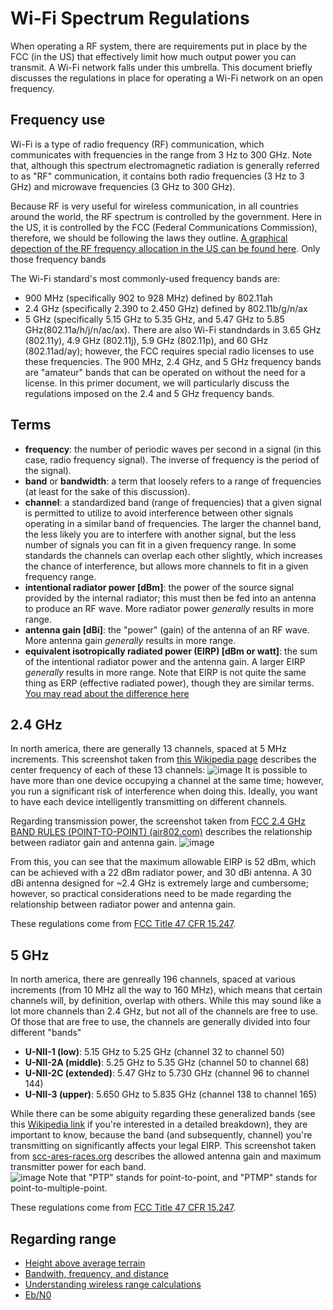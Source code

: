 # Wi-Fi Spectrum Regulations
When operating a RF system, there are requirements put in place by the FCC (in the US) that effectively limit how much output power you can transmit.  A Wi-Fi network falls under this umbrella.  This document briefly discusses the regulations in place for operating a Wi-Fi network on an open frequency.

## Frequency use
Wi-Fi is a type of radio frequency (RF) communication, which communicates with frequencies in the range from 3 Hz to 300 GHz.  Note that, although this spectrum electromagnetic radiation is generally referred to as "RF" communication, it contains both radio frequencies (3 Hz to 3 GHz) and microwave frequencies (3 GHz to 300 GHz).

Because RF is very useful for wireless communication, in all countries around the world, the RF spectrum is controlled by the government.  Here in the US, it is controlled by the FCC (Federal Communications Commission), therefore, we should be following the laws they outline.  [A graphical depection of the RF frequency allocation in the US can be found here](https://www.ntia.doc.gov/files/ntia/publications/2003-allochrt.pdf).  Only those frequency bands 

The Wi-Fi standard's most commonly-used frequency bands are:
 - 900 MHz (specifically 902 to 928 MHz) defined by 802.11ah
 - 2.4 GHz (specifically 2.390 to 2.450 GHz) defined by 802.11b/g/n/ax
 - 5 GHz (specifically 5.15 GHz to 5.35 GHz, and 5.47 GHz to 5.85 GHz(802.11a/h/j/n/ac/ax).
There are also Wi-Fi standndards in 3.65 GHz (802.11y), 4.9 GHz (802.11j), 5.9 GHz (802.11p), and 60 GHz (802.11ad/ay); however, the FCC requires special radio licenses to use these frequencies.  The 900 MHz, 2.4 GHz, and 5 GHz frequency bands are "amateur" bands that can be operated on without the need for a license.  In this primer document, we will particularly discuss the regulations imposed on the 2.4 and 5 GHz frequency bands.  

## Terms

 - **frequency**: the number of periodic waves per second in a signal (in this case, radio frequency signal).  The inverse of frequency is the period of the signal).
 - **band** or **bandwidth**: a term that loosely refers to a range of frequencies (at least for the sake of this discussion).
 - **channel**: a standardized band (range of frequencies) that a given signal is permitted to utilize to avoid interference between other signals operating in a similar band of frequencies.  The larger the channel band, the less likely you are to interfere with another signal, but the less number of signals you can fit in a given frequency range.  In some standards the channels can overlap each other slightly, which increases the chance of interference, but allows more channels to fit in a given frequency range.
 - **intentional radiator power [dBm]**: the power of the source signal provided by the internal radiator; this must then be fed into an antenna to produce an RF wave.  More radiator power _generally_ results in more range. 
 - **antenna gain [dBi]**: the "power" (gain) of the antenna of an RF wave.  More antenna gain _generally_ results in more range.
 - **equivalent isotropically radiated power (EIRP) [dBm or watt]**: the sum of the intentional radiator power and the antenna gain.  A larger EIRP _generally_ results in more range.  Note that EIRP is not quite the same thing as ERP (effective radiated power), though they are similar terms.  [You may read about the difference here](https://en.wikipedia.org/wiki/Effective_radiated_power)

## 2.4 GHz
In north america, there are generally 13 channels, spaced at 5 MHz increments.  This screenshot taken from [this Wikipedia page](https://en.wikipedia.org/wiki/List_of_WLAN_channels) describes the center frequency of each of these 13 channels:
![image](https://github.com/riplaboratory/Kanaloa/blob/master/PrimerDocuments/WifiSpectrumRegulations/Images/InterferenceConcerns.PNG)
It is possible to have more than one device occupying a channel at the same time; however, you run a significant risk of interference when doing this.  Ideally, you want to have each device intelligently transmitting on different channels.

Regarding transmission power, the screenshot taken from [FCC 2.4 GHz BAND RULES (POINT-TO-POINT) (air802.com)](https://www.air802.com/fcc-rules-and-regulations.html) describes the relationship between radiator gain and antenna gain.
![image](https://github.com/riplaboratory/Kanaloa/blob/master/PrimerDocuments/WifiSpectrumRegulations/Images/FCC2.4GHzBANDRULES.PNG)

From this, you can see that the maximum allowable EIRP is 52 dBm, which can be achieved with a 22 dBm radiator power, and 30 dBi antenna.  A 30 dBi antenna designed for ~2.4 GHz is extremely large and cumbersome; however, so practical considerations need to be made regarding the relationship between radiator power and antenna gain.  

These regulations come from [FCC Title 47 CFR 15.247](https://www.law.cornell.edu/cfr/text/47/15.247).

## 5 GHz
In north america, there are genreally 196 channels, spaced at various increments (from 10 MHz all the way to 160 MHz), which means that certain channels will, by definition, overlap with others.  While this may sound like a lot more channels than 2.4 GHz, but not all of the channels are free to use.  Of those that are free to use, the channels are generally divided into four different "bands"

 - **U-NII-1 (low)**: 5.15 GHz to 5.25 GHz (channel 32 to channel 50)
 - **U-NII-2A (middle)**: 5.25 GHz to 5.35 GHz (channel 50 to channel 68)
 - **U-NII-2C (extended)**: 5.47 GHz to 5.730 GHz (channel 96 to channel 144)
 - **U-NII-3 (upper)**: 5.650 GHz to 5.835 GHz (channel 138 to channel 165)
 
While there can be some abiguity regarding these generalized bands (see this [Wikipedia link](https://en.wikipedia.org/wiki/List_of_WLAN_channels) if you're interested in a detailed breakdown), they are important to know, because the band (and subsequently, channel) you're transmitting on significantly affects your legal EIRP.  This screenshot taken from [scc-ares-races.org](https://www.scc-ares-races.org/mesh/doc/WiFi_Part_15_Power_Limits_v150424.pdf) describes the allowed antenna gain and maximum transmitter power for each band.  
![image](https://github.com/riplaboratory/Kanaloa/blob/master/PrimerDocuments/WifiSpectrumRegulations/Images/fccPart15PowerLimitsForWifi.PNG)
Note that "PTP" stands for point-to-point, and "PTMP" stands for point-to-multiple-point.  

These regulations come from [FCC Title 47 CFR 15.247](https://www.law.cornell.edu/cfr/text/47/15.247).

## Regarding range
 - [Height above average terrain](https://en.wikipedia.org/wiki/Height_above_average_terrain)
 - [Bandwith, frequency, and distance](https://physics.stackexchange.com/questions/303314/relation-between-data-rate-frequencyrf-and-distance)
 - [Understanding wireless range calculations](http://www.electronicdesign.com/communications/understanding-wireless-range-calculations)
 - [Eb/N0](https://en.wikipedia.org/wiki/Eb/N0)

